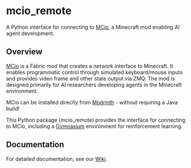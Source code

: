 # mcio_remote
A Python interface for connecting to [MCio](https://github.com/twoturtles/MCio), a Minecraft mod enabling AI agent development.

## Overview
[MCio](https://github.com/twoturtles/MCio) is a Fabric mod that creates a network interface to Minecraft. It enables programmatic control through simulated keyboard/mouse inputs and provides video frame and other state output via ZMQ. The mod is designed primarily for AI researchers developing agents in the Minecraft environment.

MCio can be installed directly from [Modrinth](https://modrinth.com/user/TwoTurtles) - without requiring a Java build!

This Python package (mcio_remote) provides the interface for connecting to MCio, including a [Gymnasium](https://gymnasium.farama.org/) environment for reinforcement learning.

## Documentation
For detailed documentation, see our [Wiki](../../wiki).
